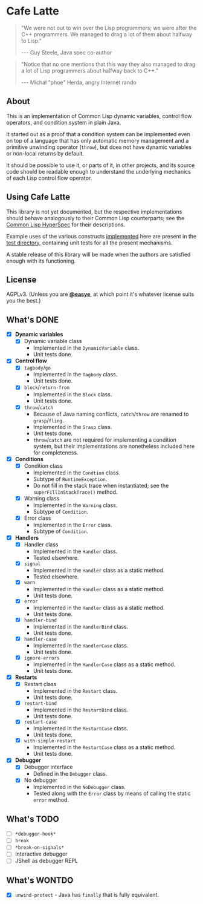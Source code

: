 # Cafe Latte

> "We were not out to win over the Lisp programmers; we were after the C++ programmers. We managed to drag a lot of them about halfway to Lisp."
> 
> --- Guy Steele, Java spec co-author

> "Notice that no one mentions that this way they also managed to drag a lot of Lisp programmers about halfway back to C++."
>
> --- Michał "phoe" Herda, angry Internet rando

## About

This is an implementation of Common Lisp dynamic variables, control flow operators, and condition system in plain Java.

It started out as a proof that a condition system can be implemented even on top of a language that has only automatic memory management and a primitive unwinding operator (`throw`), but does not have dynamic variables or non-local returns by default.

It should be possible to use it, or parts of it, in other projects, and its source code should be readable enough to understand the underlying mechanics of each Lisp control flow operator.

## Using Cafe Latte

This library is not yet documented, but the respective implementations should behave analogously to their Common Lisp counterparts; see the [Common Lisp HyperSpec](http://clhs.lisp.se/) for their descriptions.

Example uses of the various constructs [implemented](src/main/java/systems/raptor/cafe_latte) here are present in the [test directory](src/test/java/systems/raptor/cafe_latte), containing unit tests for all the present mechanisms.

A stable release of this library will be made when the authors are satisfied enough with its functioning.

## License

AGPLv3. (Unless you are [**@easye**](https://github.com/easye), at which point it's whatever license suits you the best.)

## What's DONE

* [X] **Dynamic variables**
  * [X] Dynamic variable class
    * Implemented in the `DynamicVariable` class.
    * Unit tests done.
* [X] **Control flow**
  * [X] `tagbody`/`go`
    * Implemented in the `Tagbody` class.
    * Unit tests done.
  * [X] `block`/`return-from`
    * Implemented in the `Block` class.
    * Unit tests done.
  * [X] `throw`/`catch`
    * Because of Java naming conflicts, `catch`/`throw` are renamed to `grasp`/`fling`.
    * Implemented in the `Grasp` class.
    * Unit tests done.
    * `throw`/`catch` are not required for implementing a condition system, but their implementations are nonetheless included here for completeness.
* [X] **Conditions**
  * [X] Condition class
    * Implemented in the `Condtion` class.
    * Subtype of `RuntimeException`.
    * Do not fill in the stack trace when instantiated; see the `superFillInStackTrace()` method.
  * [X] Warning class
    * Implemented in the `Warning` class.
    * Subtype of `Condition`.
  * [X] Error class
    * Implemented in the `Error` class.
    * Subtype of `Condition`.
* [X] **Handlers**
  * [X] Handler class
    * Implemented in the `Handler` class.
    * Tested elsewhere.
  * [X] `signal`
    * Implemented in the `Handler` class as a static method.
    * Tested elsewhere.
  * [X] `warn`
    * Implemented in the `Handler` class as a static method.
    * Unit tests done.
  * [X] `error`
    * Implemented in the `Handler` class as a static method.
    * Unit tests done.
  * [X] `handler-bind`
    * Implemented in the `HandlerBind` class.
    * Unit tests done.
  * [X] `handler-case`
    * Implemented in the `HandlerCase` class.
    * Unit tests done.
  * [X] `ignore-errors`
    * Implemented in the `HandlerCase` class as a static method.
    * Unit tests done.
* [X] **Restarts**
  * [X] Restart class
    * Implemented in the `Restart` class.
    * Unit tests done.
  * [X] `restart-bind`
    * Implemented in the `RestartBind` class.
    * Unit tests done.
  * [X] `restart-case`
    * Implemented in the `RestartCase` class.
    * Unit tests done.
  * [X] `with-simple-restart`
    * Implemented in the `RestartCase` class as a static method.
    * Unit tests done.
* [X] **Debugger**
  * [X] Debugger interface
    * Defined in the `Debugger` class.
  * [X] No debugger
    * Implemented in the `NoDebugger` class.
    * Tested along with the `Error` class by means of calling the static `error` method.

## What's TODO

* [ ] `*debugger-hook*`
* [ ] `break`
* [ ] `*break-on-signals*`
* [ ] Interactive debugger
* [ ] JShell as debugger REPL

## What's WONTDO

* [X] `unwind-protect` - Java has `finally` that is fully equivalent.